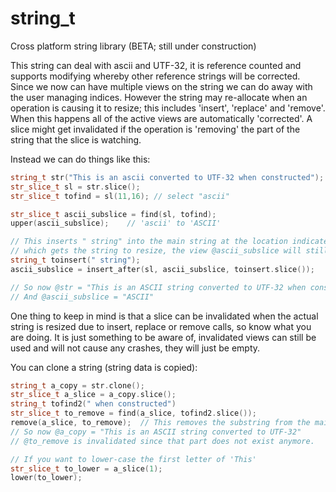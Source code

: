 # string_t

Cross platform string library (BETA; still under construction)

This string can deal with ascii and UTF-32, it is reference counted and
supports modifying whereby other reference strings will be corrected.
Since we now can have multiple views on the string we can do away with the user
managing indices. However the string may re-allocate when an operation is causing
it to resize; this includes 'insert', 'replace' and 'remove'.
When this happens all of the active views are automatically 'corrected'. A slice
might get invalidated if the operation is 'removing' the part of the string that
the slice is watching.

Instead we can do things like this:

``` c++
string_t str("This is an ascii converted to UTF-32 when constructed");
str_slice_t sl = str.slice();
str_slice_t tofind = sl(11,16); // select "ascii"

str_slice_t ascii_subslice = find(sl, tofind);
upper(ascii_subslice);    // 'ascii' to 'ASCII'

// This inserts " string" into the main string at the location indicated by @ascii_subslice
// which gets the string to resize, the view @ascii_subslice will still be correct.
string_t toinsert(" string");
ascii_subslice = insert_after(sl, ascii_subslice, toinsert.slice());

// So now @str = "This is an ASCII string converted to UTF-32 when constructed"
// And @ascii_subslice = "ASCII"
```

One thing to keep in mind is that a slice can be invalidated when the actual string is
resized due to insert, replace or remove calls, so know what you are doing. It is just
something to be aware of, invalidated views can still be used and will not cause any
crashes, they will just be empty.

You can clone a string (string data is copied):

``` c++
string_t a_copy = str.clone();
str_slice_t a_slice = a_copy.slice();
string_t tofind2(" when constructed")
str_slice_t to_remove = find(a_slice, tofind2.slice());
remove(a_slice, to_remove);  // This removes the substring from the main string
// So now @a_copy = "This is an ASCII string converted to UTF-32"
// @to_remove is invalidated since that part does not exist anymore.

// If you want to lower-case the first letter of 'This'
str_slice_t to_lower = a_slice(1);
lower(to_lower);
```
